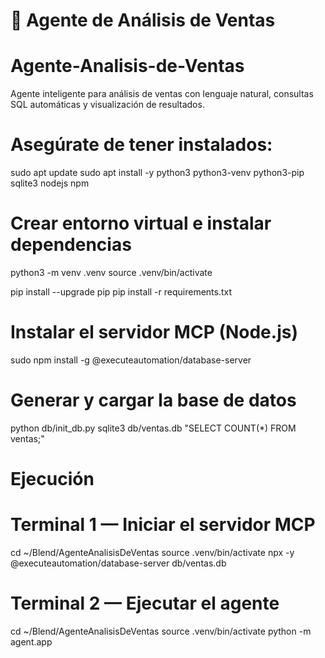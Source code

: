# 🧠 Agente de Análisis de Ventas
# Agente-Analisis-de-Ventas
Agente inteligente para análisis de ventas con lenguaje natural, consultas SQL automáticas y visualización de resultados.

# Asegúrate de tener instalados:

sudo apt update
sudo apt install -y python3 python3-venv python3-pip sqlite3 nodejs npm

# Crear entorno virtual e instalar dependencias
python3 -m venv .venv
source .venv/bin/activate

pip install --upgrade pip
pip install -r requirements.txt

# Instalar el servidor MCP (Node.js)

sudo npm install -g @executeautomation/database-server

# Generar y cargar la base de datos

python db/init_db.py
sqlite3 db/ventas.db "SELECT COUNT(*) FROM ventas;"

# Ejecución
# Terminal 1 — Iniciar el servidor MCP

cd ~/Blend/AgenteAnalisisDeVentas
source .venv/bin/activate
npx -y @executeautomation/database-server db/ventas.db

# Terminal 2 — Ejecutar el agente
cd ~/Blend/AgenteAnalisisDeVentas
source .venv/bin/activate
python -m agent.app


